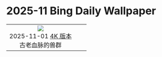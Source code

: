 # 2025-11 Bing Daily Wallpaper

|      |      |      |
|:----:|:----:|:----:|
| ![](https://cn.bing.com/th?id=OHR.BisonSprings_ZH-CN4419733534_UHD.jpg&rf=LaDigue_UHD.jpg&pid=hp&w=480&h=270&rs=1&c=4)<br> 2025-11-01 [4K 版本](https://cn.bing.com/th?id=OHR.BisonSprings_ZH-CN4419733534_UHD.jpg&rf=LaDigue_UHD.jpg&pid=hp&w=3840&h=2160&rs=1&c=4) <br> 古老血脉的兽群
